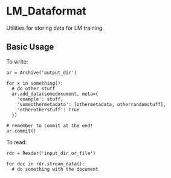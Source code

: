 # LM_Dataformat

Utilities for storing data for LM training.


## Basic Usage

To write:

```
ar = Archive('output_dir')

for x in something():
  # do other stuff
  ar.add_data(somedocument, meta={
    'example': stuff,
    'someothermetadata': [othermetadata, otherrandomstuff],
    'otherotherstuff': True
  })

# remember to commit at the end!
ar.commit()
```

To read:

```
rdr = Reader('input_dir_or_file')

for doc in rdr.stream_data():
  # do something with the document
```
